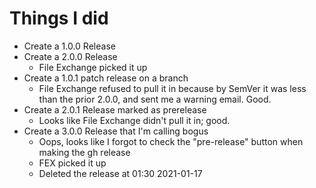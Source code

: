 # Things I did

* Create a 1.0.0 Release
* Create a 2.0.0 Release
  * File Exchange picked it up
* Create a 1.0.1 patch release on a branch
  * File Exchange refused to pull it in because by SemVer it was less than the prior 2.0.0, and sent me a warning email. Good.
* Create a 2.0.1 Release marked as prerelease
  * Looks like File Exchange didn't pull it in; good.
* Create a 3.0.0 Release that I'm calling bogus
  * Oops, looks like I forgot to check the "pre-release" button when making the gh release
  * FEX picked it up
  * Deleted the release at 01:30 2021-01-17
